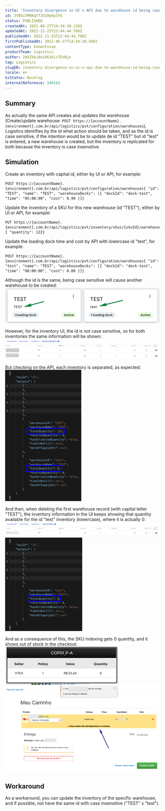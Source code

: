 ```yaml
---
title: 'Inventory divergence in UI x API due to warehouse id being case sensitive'
id: 3YBSu7M0KqY7JU10wVplFG
status: PUBLISHED
createdAt: 2022-06-27T14:34:38.139Z
updatedAt: 2022-11-25T22:44:44.786Z
publishedAt: 2022-11-25T22:44:44.786Z
firstPublishedAt: 2022-06-27T14:34:38.490Z
contentType: knownIssue
productTeam: Logistics
author: 2mXZkbi0oi061KicTExNjo
tag: Logistics
slugEN: inventory-divergence-in-ui-x-api-due-to-warehouse-id-being-case-sensitive
locale: en
kiStatus: Backlog
internalReference: 346163
---
```


## Summary


As actually the same API creates and updates the warehouse (Create/update warehouse: `POST https://{accountName}.{environment}.com.br/api/logistics/pvt/configuration/warehouses`), Logistics identifies by the id what action should be taken, and as the id is case sensitive, if the intention would be to update de id "TEST" but id "test" is entered, a new warehouse is created, but the inventory is replicated for both because the inventory is case insensitive.



## Simulation


Create an inventory with capital id, either by UI or API, for example:

    POST https://{accountName}.{environment}.com.br/api/logistics/pvt/configuration/warehouses{ "id": "TEST", "name": "TEST", "warehouseDocks": [{ "dockId": "dock-test", "time": "05:00:00", "cost": 0.99 }]}


Update the inventory of a SKU for this new warehouse (id "TEST"), either by UI or API, for example:

    PUT https://{accountName}.{environment}.com.br/api/logistics/pvt/inventory/skus/{skuId}/warehouses/{warehouseId}{ "quantity": 122}


Update the loading dock time and cost by API with lowercase id "test", for example:

    POST https://{accountName}.{environment}.com.br/api/logistics/pvt/configuration/warehouses{ "id": "test", "name": "TEST", "warehouseDocks": [{ "dockId": "dock-test", "time": "08:00:00", "cost": 0.00 }]}


Although the id is the same, being case sensitive will cause another warehouse to be created:
 ![](https://raw.githubusercontent.com/vtexdocs/help-center-content/refs/heads/main/docs/en/known-issues/Logistics/inventory-divergence-in-ui-x-api-due-to-warehouse-id-being-case-sensitive_1.png)

However, for the inventory UI, the id is not case sensitive, so for both inventories the same information will be shown:
 ![](https://raw.githubusercontent.com/vtexdocs/help-center-content/refs/heads/main/docs/en/known-issues/Logistics/inventory-divergence-in-ui-x-api-due-to-warehouse-id-being-case-sensitive_2.png)

But checking on the API, each inventory is separated, as expected:
 ![](https://raw.githubusercontent.com/vtexdocs/help-center-content/refs/heads/main/docs/en/known-issues/Logistics/inventory-divergence-in-ui-x-api-due-to-warehouse-id-being-case-sensitive_3.png)

And then, when deleting the first warehouse record (with capital letter "TEST"), the inventory information in the UI keeps showing that quantity available for the id "test" inventory (lowercase), where it is actually 0:
 ![](https://raw.githubusercontent.com/vtexdocs/help-center-content/refs/heads/main/docs/en/known-issues/Logistics/inventory-divergence-in-ui-x-api-due-to-warehouse-id-being-case-sensitive_4.png)
 ![](https://raw.githubusercontent.com/vtexdocs/help-center-content/refs/heads/main/docs/en/known-issues/Logistics/inventory-divergence-in-ui-x-api-due-to-warehouse-id-being-case-sensitive_5.png)

And as a consequence of this, the SKU indexing gets 0 quantity, and it shows out of stock in the checkout:
 ![](https://raw.githubusercontent.com/vtexdocs/help-center-content/refs/heads/main/docs/en/known-issues/Logistics/inventory-divergence-in-ui-x-api-due-to-warehouse-id-being-case-sensitive_6.png)
 ![](https://raw.githubusercontent.com/vtexdocs/help-center-content/refs/heads/main/docs/en/known-issues/Logistics/inventory-divergence-in-ui-x-api-due-to-warehouse-id-being-case-sensitive_7.png)



## Workaround


As a workaround, you can update the inventory of the specific warehouse, and if possible, not have the same id with case insensitive ("TEST" x "test").

